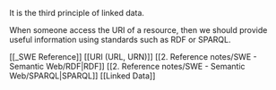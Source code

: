 It is the third principle of linked data.

When someone access the URI of a resource, then we should provide useful information using standards such as RDF or SPARQL.

[[_SWE Reference]]
[[URI (URL, URN)]]
[[2. Reference notes/SWE - Semantic Web/RDF|RDF]]
[[2. Reference notes/SWE - Semantic Web/SPARQL|SPARQL]]
[[Linked Data]]